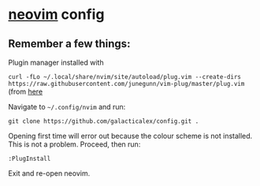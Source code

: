 # [neovim](https://neovim.io/) config

## Remember a few things:

Plugin manager installed with 

`curl -fLo ~/.local/share/nvim/site/autoload/plug.vim --create-dirs https://raw.githubusercontent.com/junegunn/vim-plug/master/plug.vim` (from [here](https://www.linode.com/docs/guides/how-to-install-neovim-and-plugins-with-vim-plug/)

Navigate to `~/.config/nvim` and run:

`git clone https://github.com/galacticalex/config.git .`

Opening first time will error out because the colour scheme is not installed. This is not a problem. Proceed, then run:

`:PlugInstall`

Exit and re-open neovim. 
